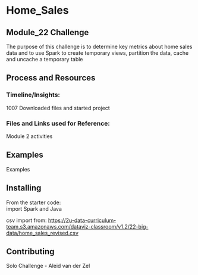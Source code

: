 # Home_Sales
## Module_22 Challenge

The purpose of this challenge is to determine key metrics about home sales data and to use Spark to create temporary views, partition the data, cache and uncache a temporary table  

## Process and Resources  
### Timeline/Insights:  
1007 Downloaded files and started project  

### Files and Links used for Reference:  
Module 2 activities  

## Examples  
Examples   

## Installing  
From the starter code:  
import Spark and Java  

csv import from: https://2u-data-curriculum-team.s3.amazonaws.com/dataviz-classroom/v1.2/22-big-data/home_sales_revised.csv  

## Contributing  
Solo Challenge - Aleid van der Zel

